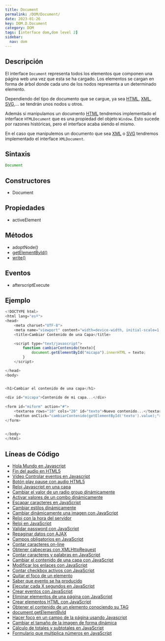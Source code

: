 ```yaml
---
title: Document
permalink: /DOM/Document/
date: 2023-01-26
key: DOM.D.Document
category: DOM
tags: [interface dom,dom level 2]
sidebar:
  nav: dom
---
```


## **Descripción**


El interface `Document` representa todos los elementos que componen una página web una vez que esta se ha cargado. Los elementos se cargan en forma de árbol donde cada uno de los nodos representa a un determinado elemento.


Dependiendo del tipo de documento que se cargue, ya sea [HTML](https://www.manualweb.net/html/), [XML](https://www.manualweb.net/xml/), [SVG](https://www.manualweb.net/svg/),… se tendrán unos nodos u otros.


Además si manipulamos un documento [HTML](https://www.manualweb.net/html/) tendremos implementado el interface `HTMLDocument` que es una propiedad del objeto `Window`. Esto sucede por razones históricas, pero el interface acaba siendo el mismo.


En el caso que manipulemos un documento que sea [XML](https://www.manualweb.net/xml/) o [SVG](https://www.manualweb.net/svg/) tendremos implementado el interface `XMLDocument`.


## **Sintaxis**


```javascript
Document
```


## **Constructores**

- Document

## Propiedades

- activeElement

## **Métodos**

- adoptNode()
- [getElementById()](https://www.w3api.com/DOM/Document/getElementById/)
- [write()](https://www.w3api.com/DOM/Document/write/)

## Eventos

- afterscriptExecute

## **Ejemplo**


```javascript
<!DOCTYPE html>
<html lang="esº">
<head>
    <meta charset="UTF-8">
    <meta name="viewport" content="width=device-width, initial-scale=1.0">
    <title>Cambiar Contenido de una Capa</title>

    <script type="text/javascript">
        function cambiarContenido(texto){
            document.getElementById("micapa").innerHTML = texto;
        }
    </script>

</head>
<body>


<h1>Cambiar el contenido de una capa</h1>
        
<div id="micapa">Contenido de mi capa...</div>
        
<form id="miform" action="#">
    <textarea rows="10" cols="20" id="texto">Nuevo contenido...</textarea>
    <button onClick="cambiarContenido(getElementById('texto').value);">Cambiar texto</button>
</form>
        
    
</body>
</html>
```


## **Líneas de Código**

- [Hola Mundo en Javascript](https://lineadecodigo.com/javascript/hola-mundo-en-javascript/)
- [Fin del audio en HTML5](https://lineadecodigo.com/html5/fin-del-audio-html5/)
- [Vídeo Controlar eventos en Javascript](https://lineadecodigo.com/javascript/video-controlar-eventos-javascript/)
- [Botón play pause con audio HTML5](https://lineadecodigo.com/html5/boton-play-pause-con-audio-html5/)
- [Reloj Javascript en una capa](https://lineadecodigo.com/javascript/reloj-javascript-en-una-capa/)
- [Cambiar el valor de un radio group dinámicamente](https://lineadecodigo.com/javascript/cambiar-el-valor-de-un-radio-group-dinamicamente/)
- [Activar valores de un combo dinámicamente](https://lineadecodigo.com/javascript/activar-valores-de-un-combo-dinamicamente/)
- [Escapar caracteres en JavaScript](https://lineadecodigo.com/javascript/escapar-caracteres-en-javascript/)
- [Cambiar estilos dinámicamente](https://lineadecodigo.com/javascript/cambiar-estilos-dinamicamente/)
- [Cambiar dinámicamente una imagen con JavaScript](https://lineadecodigo.com/javascript/cambiar-dinamicamente-una-imagen-con-javascript/)
- [Reloj con la hora del servidor](https://lineadecodigo.com/asp/reloj-con-la-hora-del-servidor/)
- [Reloj en JavaScript](https://lineadecodigo.com/javascript/reloj-en-javascript/)
- [Validar password con JavaScript](https://lineadecodigo.com/javascript/validar-password-con-javascript/)
- [Repaginar datos con AJAX](https://lineadecodigo.com/ajax/repaginar-datos-con-ajax/)
- [Campos obligatorios en JavaScript](https://lineadecodigo.com/javascript/campos-obligatorios-en-javascript/)
- [Contar caracteres on-line](https://lineadecodigo.com/javascript/contar-caracteres-on-line/)
- [Obtener cabeceras con XMLHttpRequest](https://lineadecodigo.com/ajax/obtener-cabeceras-con-xmlhttprequest/)
- [Contar caracteres y palabras en JavaScript](https://lineadecodigo.com/javascript/contar-caracteres-y-palabras-en-javascript/)
- [Cambiar el contenido de una capa con JavaScript](https://lineadecodigo.com/javascript/cambiar-el-contenido-de-una-capa-con-javascript/)
- [Modificar los enlaces con JavaScript](https://lineadecodigo.com/javascript/modificar-los-enlaces-con-javascript/)
- [Contar checkbox activos con JavaScript](https://lineadecodigo.com/javascript/contar-checkbox-activos-con-javascript/)
- [Quitar el foco de un elemento](https://lineadecodigo.com/javascript/quitar-el-foco-de-un-elemento/)
- [Saber que evento se ha producido](https://lineadecodigo.com/javascript/saber-que-evento-se-ha-producido/)
- [Ejecutar cada X segundos en JavaScript](https://lineadecodigo.com/javascript/ejecutar-cada-x-segundos-en-javascript/)
- [Crear eventos con JavaScript](https://lineadecodigo.com/javascript/crear-eventos-con-javascript/)
- [Eliminar elementos de una página con JavaScript](https://lineadecodigo.com/javascript/eliminar-elementos-de-una-pagina-con-javascript/)
- [Crear elementos HTML con JavaScript](https://lineadecodigo.com/javascript/crear-elementos-html-con-javascript/)
- [Obtener el contenido de un elemento conociendo su TAG](https://lineadecodigo.com/javascript/obtener-el-contenido-de-un-elemento-conociendo-su-tag/)
- [document.getElementById](https://lineadecodigo.com/javascript/documentgetelementbyid/)
- [Hacer foco en un campo de la página usando Javascript](https://lineadecodigo.com/javascript/hacer-foco-en-un-campo-de-la-pagina-usando-javascript/)
- [Cambiar el tamaño de la imagen de forma dinámica](https://lineadecodigo.com/javascript/cambiar-el-tamano-de-la-imagen-de-forma-dinamica/)
- [Cálculo de totales y subtotales en JavaScript](https://lineadecodigo.com/javascript/calculo-de-totales-y-subtotales-en-javascript/)
- [Formulario que multiplica números en JavaScript](https://lineadecodigo.com/javascript/formulario-que-multiplica-numeros-en-javascript/)
